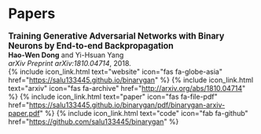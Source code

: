 # Papers

<b style="font-size:larger;">Training Generative Adversarial Networks with
Binary Neurons by End-to-end Backpropagation</b><br>
__Hao-Wen Dong__ and Yi-Hsuan Yang<br>
_arXiv Preprint arXiv:1810.04714_, 2018.<br>
{% include icon_link.html text="website" icon="fas fa-globe-asia" href="https://salu133445.github.io/binarygan" %}
{% include icon_link.html text="arxiv" icon="fas fa-archive" href="http://arxiv.org/abs/1810.04714" %}
{% include icon_link.html text="paper" icon="fas fa-file-pdf" href="https://salu133445.github.io/binarygan/pdf/binarygan-arxiv-paper.pdf" %}
{% include icon_link.html text="code" icon="fab fa-github" href="https://github.com/salu133445/binarygan" %}
